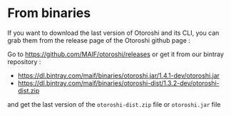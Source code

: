 # From binaries

If you want to download the last version of Otoroshi and its CLI, you can grab them from the release page of the Otoroshi github page :

Go to https://github.com/MAIF/otoroshi/releases or get it from our bintray repository :

* https://dl.bintray.com/maif/binaries/otoroshi.jar/1.4.1-dev/otoroshi.jar
* https://dl.bintray.com/maif/binaries/otoroshi-dist/1.3.2-dev/otoroshi-dist.zip

and get the last version of the `otoroshi-dist.zip` file or `otoroshi.jar` file
